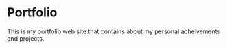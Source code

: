 # Portfolio
This is my portfolio web site that contains about my 
personal acheivements and projects.
